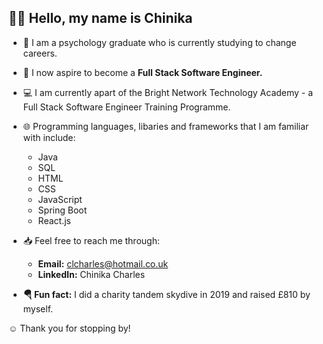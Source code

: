 ## 👋🏽 Hello, my name is Chinika


- 🧠 I am a psychology graduate who is currently studying to change careers.
- 🥞 I now aspire to become a <b>Full Stack Software Engineer.</b> 
- 💻 I am currently apart of the Bright Network Technology Academy - a Full Stack Software Engineer Training Programme. 
- 🌐 Programming languages, libaries and frameworks that I am familiar with include: 
  - Java
  - SQL
  - HTML
  - CSS
  - JavaScript
  - Spring Boot
  - React.js
- 📥 Feel free to reach me through:
  - <b>Email:</b>  clcharles@hotmail.co.uk 
  - <b>LinkedIn:</b>  Chinika Charles

- <b>🪂 Fun fact:</b> I did a charity tandem skydive in 2019 and raised £810 by myself.


☺️ Thank you for stopping by!

